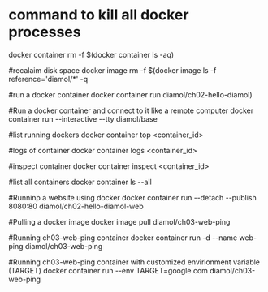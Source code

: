
# command to kill all docker processes
docker container rm -f $(docker container ls -aq)

#recalaim disk space
docker image rm -f $(docker image ls -f reference='diamol/*' -q

#run a docker container
docker container run diamol/ch02-hello-diamol)

#Run a docker container and connect to it like a remote computer
docker container run --interactive --tty diamol/base

#list running dockers
docker container top <container_id>

#logs of container
docker container logs <container_id>

#inspect container
docker container inspect <container_id>

#list all containers
docker container ls --all

#Runninp a website using docker
docker container run --detach --publish 8080:80 diamol/ch02-hello-diamol-web

#Pulling a docker image
docker image pull diamol/ch03-web-ping

#Running ch03-web-ping container
docker container run -d --name web-ping diamol/ch03-web-ping

#Running  ch03-web-ping container with customized envirionment variable (TARGET)
docker container run --env TARGET=google.com diamol/ch03-web-ping
